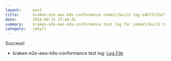 ```yaml
---
layout:     post
title:      kraken-e2e-aws-k8s-conformance commit/build tag e4b7fc12e7feb249514feb41cae041da0689c80f
date:       2016-09-15 17:44:41
summary:    kraken-e2e-aws-k8s-conformance test log for commit/build tag e4b7fc12e7feb249514feb41cae041da0689c80f.
category:   jekyll
---
```


Success!

- kraken-e2e-aws-k8s-conformance test log: [Log File](http://s3-us-west-2.amazonaws.com/kraken-e2e-logs/pipelet.kubeme.io/kraken-e2e-aws-k8s-conformance/55/build-log.txt)

